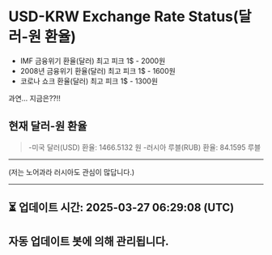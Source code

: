 


# USD-KRW Exchange Rate Status(달러-원 환율)

* IMF 금융위기 환율(달러) 최고 피크 1$ - 2000원
* 2008년 금융위기 환율(달러) 최고 피크 1$ - 1600원
* 코로나 쇼크 환율(달러) 최고 피크 1$ - 1300원



과연... 지금은??!!


## 현재 달러-원 환율
> -미국 달러(USD) 환율: 1466.5132 원 
-러시아 루블(RUB) 환율: 84.1595 루블


---
(저는 노어과라 러시아도 관심이 많답니다.)

---

⏳ 업데이트 시간: 2025-03-27 06:29:08 (UTC)
---
자동 업데이트 봇에 의해 관리됩니다.
---

